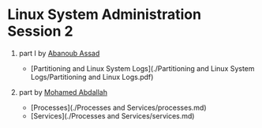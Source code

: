 # Linux System Administration Session 2

1. part I by [Abanoub Assad](https://github.com/Abanoub-Asaad)
   + [Partitioning and Linux System Logs](./Partitioning and Linux System Logs/Partitioning and Linux Logs.pdf) 

2. part by [Mohamed Abdallah](https://github.com/mohamedabdallah20)
   + [Processes](./Processes and Services/processes.md) 
   + [Services](./Processes and Services/services.md)
